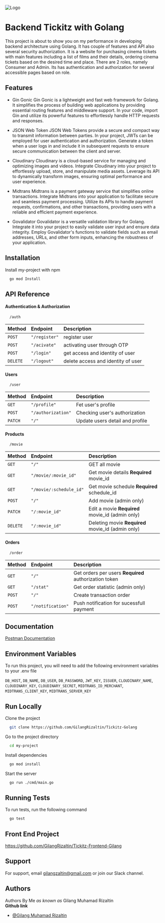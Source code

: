![Logo](https://dev-to-uploads.s3.amazonaws.com/uploads/articles/th5xamgrr6se0x5ro4g6.png)

# Backend Tickitz with Golang

This project is about to show you on my performance in developing backend architecture using Golang. It has couple of features and API also several security authorization. It is a website for purchasing cinema tickets with main features including a list of films and their details, ordering cinema tickets based on the desired time and place. There are 2 roles, namely Consumer and Admin. Its has authentication and authorization for several accessible pages based on role.

## Features

- Gin Gonic
  Gin Gonic is a lightweight and fast web framework for Golang. It simplifies the process of building web applications by providing essential routing features and middleware support. In your code, import Gin and utilize its powerful features to effortlessly handle HTTP requests and responses.

- JSON Web Token
  JSON Web Tokens provide a secure and compact way to transmit information between parties. In your project, JWTs can be employed for user authentication and authorization. Generate a token when a user logs in and include it in subsequent requests to ensure secure communication between the client and server.

- Cloudinary
  Cloudinary is a cloud-based service for managing and optimizing images and videos. Integrate Cloudinary into your project to effortlessly upload, store, and manipulate media assets. Leverage its API to dynamically transform images, ensuring optimal performance and user experience.

- Midtrans
  Midtrans is a payment gateway service that simplifies online transactions. Integrate Midtrans into your application to facilitate secure and seamless payment processing. Utilize its APIs to handle payment requests, confirmations, and other transactions, providing users with a reliable and efficient payment experience.

- Govalidator
  Govalidator is a versatile validation library for Golang. Integrate it into your project to easily validate user input and ensure data integrity. Employ Govalidator's functions to validate fields such as email addresses, URLs, and other form inputs, enhancing the robustness of your application.

## Installation

Install my-project with npm

```bash
  go mod Install
```

## API Reference

#### Authentication & Authorization

```http
  /auth
```

| Method   | Endpoint      | Description                        |
| :------- | :------------ | :--------------------------------- |
| `POST`   | `"/register"` | register user                      |
| `POST`   | `"/acivate"`  | activating user through OTP        |
| `POST`   | `"/login"`    | get access and identity of user    |
| `DELETE` | `"/logout"`   | delete access and identity of user |

#### Users

```http
  /user
```

| Method  | Endpoint           | Description                     |
| :------ | :----------------- | :------------------------------ |
| `GET`   | `"/profile"`       | Fet user's profile              |
| `POST`  | `"/authorization"` | Checking user's authorization   |
| `PATCH` | `"/"`              | Update users detail and profile |

#### Products

```http
  /movie
```

| Method   | Endpoint                | Description                                       |
| :------- | :---------------------- | :------------------------------------------------ |
| `GET`    | `"/"`                   | GET all movie                                     |
| `GET`    | `"/movie/:movie_id"`    | Get movie details **Required** movie_id           |
| `GET`    | `"/movie/:schedule_id"` | Get movie schedule **Required** schedule_id       |
| `POST`   | `"/"`                   | Add movie (admin only)                            |
| `PATCH`  | `"/:movie_id"`          | Edit a movie **Required** movie_id (admin only)   |
| `DELETE` | `"/:movie_id"`          | Deleting movie **Required** movie_id (admin only) |

#### Orders

```http
  /order
```

| Method | Endpoint          | Description                                           |
| :----- | :---------------- | :---------------------------------------------------- |
| `GET`  | `"/"`             | Get orders per users **Required** authorization token |
| `GET`  | `"/stat"`         | Get order statistic (admin only)                      |
| `POST` | `"/"`             | Create transaction order                              |
| `POST` | `"/notification"` | Push notification for sucessfull payment              |

## Documentation

[Postman Documentation](https://documenter.getpostman.com/view/29696636/2s9Ykn8MDe)

## Environment Variables

To run this project, you will need to add the following environment variables to your .env file

`DB_HOST`,
`DB_NAME`,
`DB_USER`,
`DB_PASSWORD`,
`JWT_KEY`,
`ISSUER`,
`CLOUDINARY_NAME`,
`CLOUDINARY_KEY`,
`CLOUDINARY_SECRET`,
`MIDTRANS_ID_MERCHANT`,
`MIDTRANS_CLIENT_KEY`,
`MIDTRANS_SERVER_KEY`

## Run Locally

Clone the project

```bash
  git clone https://github.com/GilangRizaltin/Tickitz-Golang
```

Go to the project directory

```bash
  cd my-project
```

Install dependencies

```bash
  go mod install
```

Start the server

```bash
  go run ./cmd/main.go
```

## Running Tests

To run tests, run the following command

```bash
  go test
```

## Front End Project

https://github.com/GilangRizaltin/Tickitz-Frontend-Gilang

## Support

For support, email gilangzaltin@gmail.com or join our Slack channel.

## Authors

Authors By Me _as known as_ Gilang Muhamad Rizaltin \
**Github link**

- [@Gilang Muhamad Rizaltin](https://github.com/GilangRizaltin)
